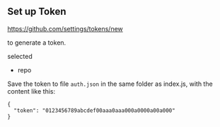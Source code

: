 
## Set up Token

https://github.com/settings/tokens/new

to generate a token.

selected
* repo

Save the token to file `auth.json` in the same folder as index.js, with the content like this:

```
{
  "token": "0123456789abcdef00aaa0aaa000a0000a00a000"
}
```